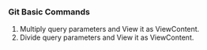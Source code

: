 ### Git Basic Commands
1. Multiply query parameters and View it as ViewContent.
2. Divide query parameters and View it as ViewContent.
